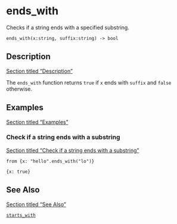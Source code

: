 # ends_with

Checks if a string ends with a specified substring.

```tql
ends_with(x:string, suffix:string) -> bool
```

## Description

[Section titled “Description”](#description)

The `ends_with` function returns `true` if `x` ends with `suffix` and `false` otherwise.

## Examples

[Section titled “Examples”](#examples)

### Check if a string ends with a substring

[Section titled “Check if a string ends with a substring”](#check-if-a-string-ends-with-a-substring)

```tql
from {x: "hello".ends_with("lo")}
```

```tql
{x: true}
```

## See Also

[Section titled “See Also”](#see-also)

[`starts_with`](/reference/functions/starts_with)